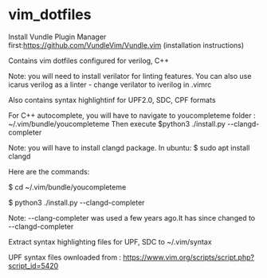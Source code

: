 # vim_dotfiles

Install Vundle Plugin Manager first:https://github.com/VundleVim/Vundle.vim (installation instructions)


Contains vim dotfiles configured for verilog, C++


Note: you will need to install verilator for linting features.
You can also use icarus verilog as a linter - change verilator to iverilog in .vimrc


Also contains syntax highlightinf for UPF2.0, SDC, CPF formats 


For C++ autocomplete, you will have to navigate to youcompleteme folder : ~/.vim/bundle/youcompleteme
Then execute $python3 ./install.py --clangd-completer 

Note: you will have to install clangd package. In ubuntu: $ sudo apt install clangd


Here are the commands:

$ cd ~/.vim/bundle/youcompleteme

$ python3 ./install.py --clangd-completer

Note: --clang-completer was used a few years ago.It has since changed to --clangd-completer


Extract syntax highlighting files for UPF, SDC to ~/.vim/syntax

UPF syntax files ownloaded from : https://www.vim.org/scripts/script.php?script_id=5420

